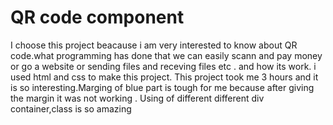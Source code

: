 # QR code component
I choose this project beacause i am very interested to know about QR code.what programming has done that we can easily scann and pay money or go a website or sending files and receving files etc . and how its work.
i used html and css to make this project.
This project took me 3 hours and it is so interesting.Marging of blue part is tough for me because after giving the margin  it was not working .
Using of different different div container,class is so amazing
